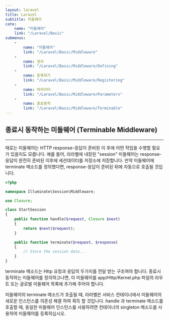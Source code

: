 ```yaml
---
layout: laravel
title: Laravel
subtitle: 미들웨어
cate:
    name: "미들웨어"
    link: "/Laravel/Basic"
submenus:
    -
        name: "미들웨어"
        link: "/Laravel/Basic/Middleware"
    -
        name: 정의
        link: "/Laravel/Basic/Middleware/Defining"
    -
        name: 등록하기
        link: "/Laravel/Basic/Middleware/Registering"
    -
        name: 파라미터
        link: "/Laravel/Basic/Middleware/Parameters"
    -
        name: 종료동작
        link: "/Laravel/Basic/Middleware/Terminable"
---
```


## 종료시 동작하는 미들웨어 (Terminable Middleware)
---
때로는 미들웨어는 HTTP response-응답이 준비된 이 후에 어떤 작업을 수행할 필요가 있을지도 모릅니다. 예를 들어, 라라벨에 내장된 "session" 미들웨어는 response-응답이 완전히 준비된 이후에 세션데이터를 저장소에 저장합니다. 만약 미들웨어에 terminate 메소드를 정의했다면, response-응답이 준비된 뒤에 자동으로 호출될 것입니다.

```php
<?php

namespace Illuminate\Session\Middleware;

use Closure;

class StartSession
{
    public function handle($request, Closure $next)
    {
        return $next($request);
    }

    public function terminate($request, $response)
    {
        // Store the session data...
    }
}
```

terminate 메소드는 Http 요청과 응답의 두가지를 전달 받는 구조여야 합니다. 종료시 동작하는 미들웨어를 정의하고나면, 이 미들웨어를 app/Http/Kernel.php 파일의 라우트 또는 글로벌 미들웨어 목록에 추가해 주어야 합니다.

미들웨어의 terminate 메소드가 호출될 때, 라라벨은 서비스 컨테이너에서 미들웨어의 새로운 인스턴스를 의존성 해결 하여 획득 할 것입니다. handle 과 terminate 메소드를 호출할 때, 동일한 미들웨어 인스턴스를 사용하려면 컨테이너의 singleton 메소드를 사용하여 미들웨어를 등록하십시오.